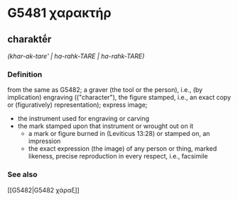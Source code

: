 # G5481 χαρακτήρ

## charaktḗr

_(khar-ak-tare' | ha-rahk-TARE | ha-rahk-TARE)_

### Definition

from the same as G5482; a graver (the tool or the person), i.e., (by implication) engraving (("character"), the figure stamped, i.e., an exact copy or (figuratively) representation); express image; 

- the instrument used for engraving or carving
- the mark stamped upon that instrument or wrought out on it
  - a mark or figure burned in (Leviticus 13:28) or stamped on, an impression
  - the exact expression (the image) of any person or thing, marked likeness, precise reproduction in every respect, i.e., facsimile

### See also

[[G5482|G5482 χάραξ]]
